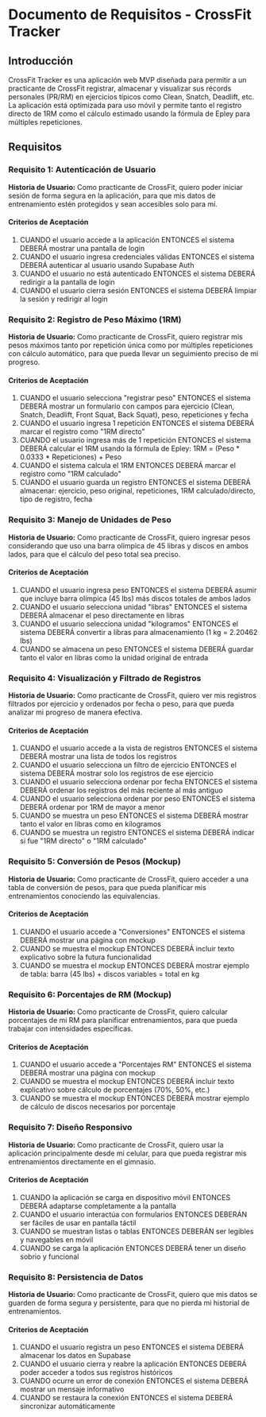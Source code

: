 # Documento de Requisitos - CrossFit Tracker

## Introducción

CrossFit Tracker es una aplicación web MVP diseñada para permitir a un practicante de CrossFit registrar, almacenar y visualizar sus récords personales (PR/RM) en ejercicios típicos como Clean, Snatch, Deadlift, etc. La aplicación está optimizada para uso móvil y permite tanto el registro directo de 1RM como el cálculo estimado usando la fórmula de Epley para múltiples repeticiones.

## Requisitos

### Requisito 1: Autenticación de Usuario

**Historia de Usuario:** Como practicante de CrossFit, quiero poder iniciar sesión de forma segura en la aplicación, para que mis datos de entrenamiento estén protegidos y sean accesibles solo para mí.

#### Criterios de Aceptación

1. CUANDO el usuario accede a la aplicación ENTONCES el sistema DEBERÁ mostrar una pantalla de login
2. CUANDO el usuario ingresa credenciales válidas ENTONCES el sistema DEBERÁ autenticar al usuario usando Supabase Auth
3. CUANDO el usuario no está autenticado ENTONCES el sistema DEBERÁ redirigir a la pantalla de login
4. CUANDO el usuario cierra sesión ENTONCES el sistema DEBERÁ limpiar la sesión y redirigir al login

### Requisito 2: Registro de Peso Máximo (1RM)

**Historia de Usuario:** Como practicante de CrossFit, quiero registrar mis pesos máximos tanto por repetición única como por múltiples repeticiones con cálculo automático, para que pueda llevar un seguimiento preciso de mi progreso.

#### Criterios de Aceptación

1. CUANDO el usuario selecciona "registrar peso" ENTONCES el sistema DEBERÁ mostrar un formulario con campos para ejercicio (Clean, Snatch, Deadlift, Front Squat, Back Squat), peso, repeticiones y fecha
2. CUANDO el usuario ingresa 1 repetición ENTONCES el sistema DEBERÁ marcar el registro como "1RM directo"
3. CUANDO el usuario ingresa más de 1 repetición ENTONCES el sistema DEBERÁ calcular el 1RM usando la fórmula de Epley: 1RM = (Peso * 0.0333 * Repeticiones) + Peso
4. CUANDO el sistema calcula el 1RM ENTONCES DEBERÁ marcar el registro como "1RM calculado"
5. CUANDO el usuario guarda un registro ENTONCES el sistema DEBERÁ almacenar: ejercicio, peso original, repeticiones, 1RM calculado/directo, tipo de registro, fecha

### Requisito 3: Manejo de Unidades de Peso

**Historia de Usuario:** Como practicante de CrossFit, quiero ingresar pesos considerando que uso una barra olímpica de 45 libras y discos en ambos lados, para que el cálculo del peso total sea preciso.

#### Criterios de Aceptación

1. CUANDO el usuario ingresa peso ENTONCES el sistema DEBERÁ asumir que incluye barra olímpica (45 lbs) más discos totales de ambos lados
2. CUANDO el usuario selecciona unidad "libras" ENTONCES el sistema DEBERÁ almacenar el peso directamente en libras
3. CUANDO el usuario selecciona unidad "kilogramos" ENTONCES el sistema DEBERÁ convertir a libras para almacenamiento (1 kg = 2.20462 lbs)
4. CUANDO se almacena un peso ENTONCES el sistema DEBERÁ guardar tanto el valor en libras como la unidad original de entrada

### Requisito 4: Visualización y Filtrado de Registros

**Historia de Usuario:** Como practicante de CrossFit, quiero ver mis registros filtrados por ejercicio y ordenados por fecha o peso, para que pueda analizar mi progreso de manera efectiva.

#### Criterios de Aceptación

1. CUANDO el usuario accede a la vista de registros ENTONCES el sistema DEBERÁ mostrar una lista de todos los registros
2. CUANDO el usuario selecciona un filtro de ejercicio ENTONCES el sistema DEBERÁ mostrar solo los registros de ese ejercicio
3. CUANDO el usuario selecciona ordenar por fecha ENTONCES el sistema DEBERÁ ordenar los registros del más reciente al más antiguo
4. CUANDO el usuario selecciona ordenar por peso ENTONCES el sistema DEBERÁ ordenar por 1RM de mayor a menor
5. CUANDO se muestra un peso ENTONCES el sistema DEBERÁ mostrar tanto el valor en libras como en kilogramos
6. CUANDO se muestra un registro ENTONCES el sistema DEBERÁ indicar si fue "1RM directo" o "1RM calculado"

### Requisito 5: Conversión de Pesos (Mockup)

**Historia de Usuario:** Como practicante de CrossFit, quiero acceder a una tabla de conversión de pesos, para que pueda planificar mis entrenamientos conociendo las equivalencias.

#### Criterios de Aceptación

1. CUANDO el usuario accede a "Conversiones" ENTONCES el sistema DEBERÁ mostrar una página con mockup
2. CUANDO se muestra el mockup ENTONCES DEBERÁ incluir texto explicativo sobre la futura funcionalidad
3. CUANDO se muestra el mockup ENTONCES DEBERÁ mostrar ejemplo de tabla: barra (45 lbs) + discos variables = total en kg

### Requisito 6: Porcentajes de RM (Mockup)

**Historia de Usuario:** Como practicante de CrossFit, quiero calcular porcentajes de mi RM para planificar entrenamientos, para que pueda trabajar con intensidades específicas.

#### Criterios de Aceptación

1. CUANDO el usuario accede a "Porcentajes RM" ENTONCES el sistema DEBERÁ mostrar una página con mockup
2. CUANDO se muestra el mockup ENTONCES DEBERÁ incluir texto explicativo sobre cálculo de porcentajes (70%, 50%, etc.)
3. CUANDO se muestra el mockup ENTONCES DEBERÁ mostrar ejemplo de cálculo de discos necesarios por porcentaje

### Requisito 7: Diseño Responsivo

**Historia de Usuario:** Como practicante de CrossFit, quiero usar la aplicación principalmente desde mi celular, para que pueda registrar mis entrenamientos directamente en el gimnasio.

#### Criterios de Aceptación

1. CUANDO la aplicación se carga en dispositivo móvil ENTONCES DEBERÁ adaptarse completamente a la pantalla
2. CUANDO el usuario interactúa con formularios ENTONCES DEBERÁN ser fáciles de usar en pantalla táctil
3. CUANDO se muestran listas o tablas ENTONCES DEBERÁN ser legibles y navegables en móvil
4. CUANDO se carga la aplicación ENTONCES DEBERÁ tener un diseño sobrio y funcional

### Requisito 8: Persistencia de Datos

**Historia de Usuario:** Como practicante de CrossFit, quiero que mis datos se guarden de forma segura y persistente, para que no pierda mi historial de entrenamientos.

#### Criterios de Aceptación

1. CUANDO el usuario registra un peso ENTONCES el sistema DEBERÁ almacenar los datos en Supabase
2. CUANDO el usuario cierra y reabre la aplicación ENTONCES DEBERÁ poder acceder a todos sus registros históricos
3. CUANDO ocurre un error de conexión ENTONCES el sistema DEBERÁ mostrar un mensaje informativo
4. CUANDO se restaura la conexión ENTONCES el sistema DEBERÁ sincronizar automáticamente